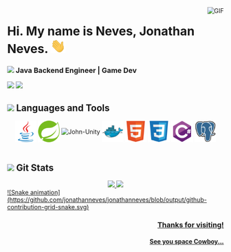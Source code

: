 <img align="right" alt="GIF" height="150px" src="https://media.giphy.com/media/du3J3cXyzhj75IOgvA/giphy.gif" />
<h1 align="left">Hi. My name is Neves, Jonathan Neves. <img src="https://github.com/LeonardoYz/LeonardoYz/blob/main/assets/Hi.gif" width="35"></h1>
<h3 align="left"><img src="https://emoji.gg/assets/emoji/7279-vibecat.gif" width="25"/> Java Backend Engineer | Game Dev </h3>
<a href = "mailto:nevesjon98@gmai.com"><img src="https://img.shields.io/badge/-Gmail-%23333?style=for-the-badge&logo=gmail&logoColor=white" target="_blank"></a>
  <a href="https://www.linkedin.com/in/jonathan-neves-057976137" target="_blank"><img src="https://img.shields.io/badge/-LinkedIn-%230077B5?style=for-the-badge&logo=linkedin&logoColor=white" target="_blank"></a> 
 
<br/>

<h2> <img src="https://emoji.gg/assets/emoji/7333-parrotdance.gif" width="25"/> Languages and Tools </h2>
<div style="display: inline_block" align="center">
  <img align="center" alt="John-Java" height="50" width="50" src="https://raw.githubusercontent.com/devicons/devicon/master/icons/java/java-original.svg">
  <img align="center" alt="John-SpringBoot" height="50" width="50" src="https://raw.githubusercontent.com/devicons/devicon/master/icons/spring/spring-original.svg">
  <img align="center" alt="John-Unity" height="50" width="50" src="https://img.icons8.com/ios-filled/50/000000/unity.png">
  <img align="center" alt="John-Docker" height="50" width="50" src="https://raw.githubusercontent.com/devicons/devicon/master/icons/docker/docker-original.svg">
  <img align="center" alt="John-HTML" height="50" width="50" src="https://raw.githubusercontent.com/devicons/devicon/master/icons/html5/html5-original.svg">
  <img align="center" alt="Rafa-CSS" height="50" width="50" src="https://raw.githubusercontent.com/devicons/devicon/master/icons/css3/css3-original.svg">
  <img align="center" alt="Rafa-Csharp" height="50" width="50" src="https://raw.githubusercontent.com/devicons/devicon/master/icons/csharp/csharp-original.svg">
  <img align="center" alt="John-Postgresql" height="50" width="50" src="https://raw.githubusercontent.com/devicons/devicon/master/icons/postgresql/postgresql-original.svg"> 
</div>
<br/>

<h2> <img src="https://media.giphy.com/media/cj87CxfRtrUifF3Ryk/giphy.gif" width="25"/> Git Stats </h2>
<div style="display: inline_block" align="center">       
  <a href="https://github.com/jonathanneves">
  <img height="200em" src="https://github-readme-stats.vercel.app/api/top-langs/?username=jonathanneves&layout=compact&langs_count=7&theme=tokyonight"/>
  <img height="200em" src="https://github-readme-stats.vercel.app/api?username=jonathanneves&show_icons=true&theme=tokyonight&include_all_commits=true&count_private=true"/>
</div>

<div> 
  ![Snake animation](https://github.com/jonathanneves/jonathanneves/blob/output/github-contribution-grid-snake.svg)
</div>
  
<h3 align="right">Thanks for visiting!</h3>
<h4 align="right">See you space Cowboy...</h4> 
